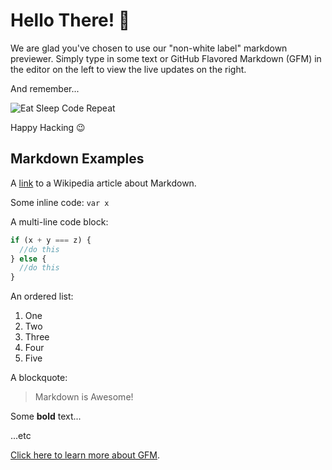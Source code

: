 # Hello There! 👋

We are glad you've chosen to use our "non-white label" markdown previewer. Simply type in some text or GitHub Flavored Markdown (GFM) in the editor on the left to view the live updates on the right.

And remember...

![Eat Sleep Code Repeat](https://i.postimg.cc/pTrLF27M/eat-sleep-code-repeat-cropped-small.jpg)

Happy Hacking 😉

## Markdown Examples

A [link](https://en.wikipedia.org/wiki/Markdown) to a Wikipedia article about Markdown.

Some inline code: `var x`

A multi-line code block:

```javascript
if (x + y === z) {
  //do this
} else {
  //do this
}
```

An ordered list:

1.  One
2.  Two
3.  Three
4.  Four
5.  Five

A blockquote:

> Markdown is Awesome!

Some **bold** text...

...etc

[Click here to learn more about GFM](https://github.github.com/gfm/).
